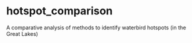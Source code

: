 # hotspot_comparison
A comparative analysis of methods to identify waterbird hotspots (in the Great Lakes)
